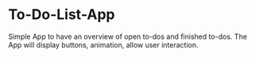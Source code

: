 # To-Do-List-App
Simple App to have an overview of open to-dos and finished to-dos. The App will display buttons, animation, allow user interaction.

